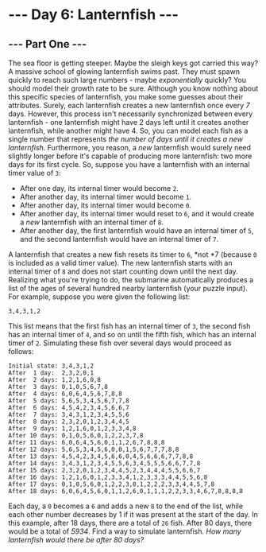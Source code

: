 # --- Day 6: Lanternfish ---

## --- Part One ---
The sea floor is getting steeper. Maybe the sleigh keys got carried this way?
A massive school of glowing lanternfish swims past. They must spawn quickly to reach such large numbers - maybe *exponentially* quickly? You should model their growth rate to be sure.
Although you know nothing about this specific species of lanternfish, you make some guesses about their attributes. Surely, each lanternfish creates a new lanternfish once every *7* days.
However, this process isn't necessarily synchronized between every lanternfish - one lanternfish might have 2 days left until it creates another lanternfish, while another might have 4. So, you can model each fish as a single number that represents *the number of days until it creates a new lanternfish*.
Furthermore, you reason, a *new* lanternfish would surely need slightly longer before it's capable of producing more lanternfish: two more days for its first cycle.
So, suppose you have a lanternfish with an internal timer value of `3`:

 - After one day, its internal timer would become `2`.
 - After another day, its internal timer would become `1`.
 - After another day, its internal timer would become `0`.
 - After another day, its internal timer would reset to `6`, and it would create a *new* lanternfish with an internal timer of `8`.
 - After another day, the first lanternfish would have an internal timer of `5`, and the second lanternfish would have an internal timer of `7`.

A lanternfish that creates a new fish resets its timer to `6`, *not *7 (because `0` is included as a valid timer value). The new lanternfish starts with an internal timer of `8` and does not start counting down until the next day.
Realizing what you're trying to do, the submarine automatically produces a list of the ages of several hundred nearby lanternfish (your puzzle input). For example, suppose you were given the following list:

    3,4,3,1,2

This list means that the first fish has an internal timer of `3`, the second fish has an internal timer of `4`, and so on until the fifth fish, which has an internal timer of `2`. Simulating these fish over several days would proceed as follows:

    Initial state: 3,4,3,1,2
    After  1 day:  2,3,2,0,1
    After  2 days: 1,2,1,6,0,8
    After  3 days: 0,1,0,5,6,7,8
    After  4 days: 6,0,6,4,5,6,7,8,8
    After  5 days: 5,6,5,3,4,5,6,7,7,8
    After  6 days: 4,5,4,2,3,4,5,6,6,7
    After  7 days: 3,4,3,1,2,3,4,5,5,6
    After  8 days: 2,3,2,0,1,2,3,4,4,5
    After  9 days: 1,2,1,6,0,1,2,3,3,4,8
    After 10 days: 0,1,0,5,6,0,1,2,2,3,7,8
    After 11 days: 6,0,6,4,5,6,0,1,1,2,6,7,8,8,8
    After 12 days: 5,6,5,3,4,5,6,0,0,1,5,6,7,7,7,8,8
    After 13 days: 4,5,4,2,3,4,5,6,6,0,4,5,6,6,6,7,7,8,8
    After 14 days: 3,4,3,1,2,3,4,5,5,6,3,4,5,5,5,6,6,7,7,8
    After 15 days: 2,3,2,0,1,2,3,4,4,5,2,3,4,4,4,5,5,6,6,7
    After 16 days: 1,2,1,6,0,1,2,3,3,4,1,2,3,3,3,4,4,5,5,6,8
    After 17 days: 0,1,0,5,6,0,1,2,2,3,0,1,2,2,2,3,3,4,4,5,7,8
    After 18 days: 6,0,6,4,5,6,0,1,1,2,6,0,1,1,1,2,2,3,3,4,6,7,8,8,8,8

Each day, a `0` becomes a `6` and adds a new `8` to the end of the list, while each other number decreases by 1 if it was present at the start of the day.
In this example, after 18 days, there are a total of `26` fish. After 80 days, there would be a total of *5934*.
Find a way to simulate lanternfish. *How many lanternfish would there be after 80 days?*
